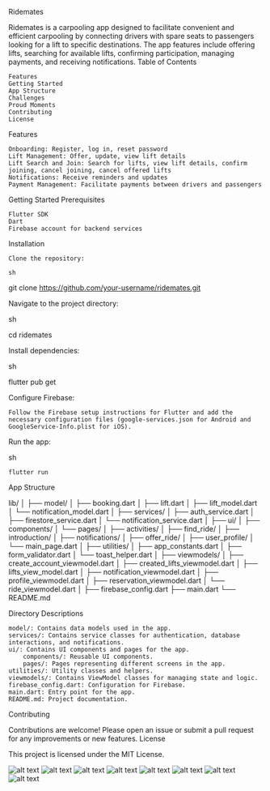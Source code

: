 ﻿Ridemates

Ridemates is a carpooling app designed to facilitate convenient and efficient carpooling by connecting drivers with spare seats to passengers looking for a lift to specific destinations. The app features include offering lifts, searching for available lifts, confirming participation, managing payments, and receiving notifications.
Table of Contents

    Features
    Getting Started
    App Structure
    Challenges
    Proud Moments
    Contributing
    License

Features

    Onboarding: Register, log in, reset password
    Lift Management: Offer, update, view lift details
    Lift Search and Join: Search for lifts, view lift details, confirm joining, cancel joining, cancel offered lifts
    Notifications: Receive reminders and updates
    Payment Management: Facilitate payments between drivers and passengers

Getting Started
Prerequisites

    Flutter SDK
    Dart
    Firebase account for backend services

Installation

    Clone the repository:

    sh

git clone https://github.com/your-username/ridemates.git

Navigate to the project directory:

sh

cd ridemates

Install dependencies:

sh

flutter pub get

Configure Firebase:

    Follow the Firebase setup instructions for Flutter and add the necessary configuration files (google-services.json for Android and GoogleService-Info.plist for iOS).

Run the app:

sh

    flutter run

App Structure

lib/
│
├── model/
│   ├── booking.dart
│   ├── lift.dart
│   ├── lift_model.dart
│   └── notification_model.dart
│
├── services/
│   ├── auth_service.dart
│   ├── firestore_service.dart
│   └── notification_service.dart
│
├── ui/
│   ├── components/
│   └── pages/
│       ├── activities/
│       ├── find_ride/
│       ├── introduction/
│       ├── notifications/
│       ├── offer_ride/
│       ├── user_profile/
│       └── main_page.dart
│
├── utilities/
│   ├── app_constants.dart
│   ├── form_validator.dart
│   └── toast_helper.dart
│
├── viewmodels/
│   ├── create_account_viewmodel.dart
│   ├── created_lifts_viewmodel.dart
│   ├── lifts_view_model.dart
│   ├── notification_viewmodel.dart
│   ├── profile_viewmodel.dart
│   ├── reservation_viewmodel.dart
│   └── ride_viewmodel.dart
│
├── firebase_config.dart
├── main.dart
└── README.md

Directory Descriptions

    model/: Contains data models used in the app.
    services/: Contains service classes for authentication, database interactions, and notifications.
    ui/: Contains UI components and pages for the app.
        components/: Reusable UI components.
        pages/: Pages representing different screens in the app.
    utilities/: Utility classes and helpers.
    viewmodels/: Contains ViewModel classes for managing state and logic.
    firebase_config.dart: Configuration for Firebase.
    main.dart: Entry point for the app.
    README.md: Project documentation.


Contributing

Contributions are welcome! Please open an issue or submit a pull request for any improvements or new features.
License

This project is licensed under the MIT License.

![alt text](<Screenshot from 2024-06-25 10-55-42.png>)
![alt text](<Screenshot from 2024-06-25 10-57-46.png>)
![alt text](<Screenshot from 2024-06-25 10-58-36.png>)
![alt text](<Screenshot from 2024-06-25 10-59-17.png>)
![alt text](<Screenshot from 2024-06-25 11-17-54.png>)
![alt text](<Screenshot from 2024-06-25 11-18-34.png>)
![alt text](<Screenshot from 2024-06-25 11-19-31.png>)
![alt text](<Screenshot from 2024-06-25 11-20-22.png>)
